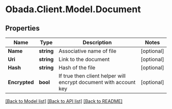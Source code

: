 
# Obada.Client.Model.Document

## Properties

Name | Type | Description | Notes
------------ | ------------- | ------------- | -------------
**Name** | **string** | Associative name of file | [optional] 
**Uri** | **string** | Link to the document | [optional] 
**Hash** | **string** | Hash of the file | [optional] 
**Encrypted** | **bool** | If true then client helper will encrypt document with account key | [optional] 

[[Back to Model list]](../README.md#documentation-for-models)
[[Back to API list]](../README.md#documentation-for-api-endpoints)
[[Back to README]](../README.md)


